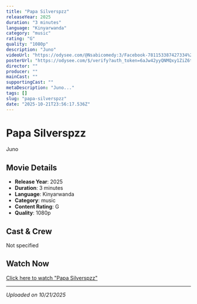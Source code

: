 ```yaml
---
title: "Papa Silverspzz"
releaseYear: 2025
duration: "3 minutes"
language: "Kinyarwanda"
category: "music"
rating: "G"
quality: "1080p"
description: "Juno"
videoUrl: "https://odysee.com/@Nsabicomedy:3/Facebook-781153387427334%28480P_SD%29:e"
posterUrl: "https://odysee.com/$/verify?auth_token=6aJw42yyQNMQxy1ZiZ6tN7LudMDSHHoC&email=burnac54321%40gmail.com&needs_recaptcha=false&verification_token=GHDL6ja9jB7g2Dek9tZQZV5k9RcGhxCu"
director: ""
producer: ""
mainCast: ""
supportingCast: ""
metaDescription: "Juno..."
tags: []
slug: "papa-silverspzz"
date: "2025-10-21T23:56:17.536Z"
---
```


# Papa Silverspzz

Juno

## Movie Details

- **Release Year**: 2025
- **Duration**: 3 minutes
- **Language**: Kinyarwanda
- **Category**: music
- **Content Rating**: G
- **Quality**: 1080p

## Cast & Crew

Not specified

## Watch Now

[Click here to watch "Papa Silverspzz"](https://odysee.com/@Nsabicomedy:3/Facebook-781153387427334%28480P_SD%29:e)

---

*Uploaded on 10/21/2025*
